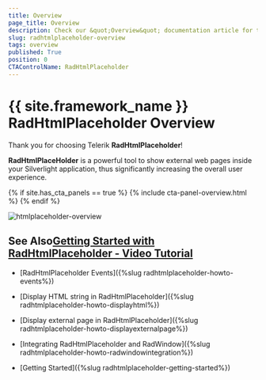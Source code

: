 ```yaml
---
title: Overview
page_title: Overview
description: Check our &quot;Overview&quot; documentation article for the RadHtmlPlaceholder {{ site.framework_name }} control.
slug: radhtmlplaceholder-overview
tags: overview
published: True
position: 0
CTAControlName: RadHtmlPlaceholder
---
```


# {{ site.framework_name }} RadHtmlPlaceholder Overview

Thank you for choosing Telerik __RadHtmlPlaceholder__!
				
__RadHtmlPlaceHolder__ is a powerful tool to show external web pages inside your Silverlight application, thus significantly increasing the overall user experience.

{% if site.has_cta_panels == true %}
{% include cta-panel-overview.html %}
{% endif %}

![htmlplaceholder-overview](images/htmlplaceholder-overview.png)


## See Also[Getting Started with RadHtmlPlaceholder - Video Tutorial ](http://tv.telerik.com/watch/silverlight/video/introduction-radhtmlplaceholder-silverlight)

 * [RadHtmlPlaceholder Events]({%slug radhtmlplaceholder-howto-events%})

 * [Display HTML string in RadHtmlPlaceholder]({%slug radhtmlplaceholder-howto-displayhtml%})

 * [Display external page in RadHtmlPlaceholder]({%slug radhtmlplaceholder-howto-displayexternalpage%})

 * [Integrating RadHtmlPlaceholder and RadWindow]({%slug radhtmlplaceholder-howto-radwindowintegration%})

 * [Getting Started]({%slug radhtmlplaceholder-getting-started%})
